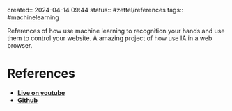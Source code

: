 created:: 2024-04-14 09:44
status:: #zettel/references 
tags:: #machinelearning 

References of how use machine learning to recognition your hands and use them to control your website. A amazing project of how use IA in a web browser.
# References
-  [**Live on youtube**](https://www.youtube.com/watch?v=MeS5dX2a2zQ&list=PLqFwRPueWb5ewzF4F6dzCFHZp8FJVu9VU&index=2)
- [**Github**](https://github.com/ErickWendel/semana-javascript-expert07)


